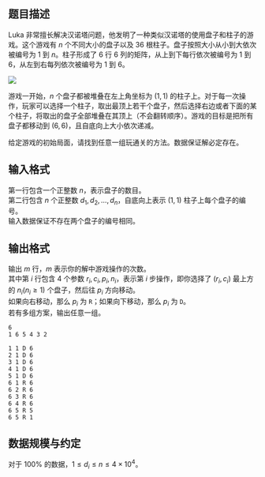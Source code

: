 ## 题目描述

Luka 非常擅长解决汉诺塔问题，他发明了一种类似汉诺塔的使用盘子和柱子的游戏。这个游戏有 $n$ 个不同大小的盘子以及 $36$ 根柱子。盘子按照大小从小到大依次被编号为 $1$ 到 $n$。柱子形成了 $6$ 行 $6$ 列的矩阵，从上到下每行依次被编号为 $1$ 到 $6$，从左到右每列依次被编号为 $1$ 到 $6$。

![](file://pic1.jpg)

游戏一开始，$n$ 个盘子都被堆叠在左上角坐标为 $(1,1)$ 的柱子上。对于每一次操作，玩家可以选择一个柱子，取出最顶上若干个盘子，然后选择右边或者下面的某个柱子，将取出的盘子全部堆叠在其顶上（不会翻转顺序）。游戏的目标是把所有盘子都移动到 $(6,6)$，且自底向上大小依次递减。

给定游戏的初始局面，请找到任意一组玩通关的方法。数据保证解必定存在。

## 输入格式

第一行包含一个正整数 $n$，表示盘子的数目。  
第二行包含 $n$ 个正整数 $d_1,d_2,\dots,d_n$，自底向上表示 $(1,1)$ 柱子上每个盘子的编号。  
输入数据保证不存在两个盘子的编号相同。

## 输出格式

输出 $m$ 行，$m$ 表示你的解中游戏操作的次数。  
其中第 $i$ 行包含 $4$ 个参数 $r_i,c_i,p_i,n_i$，表示第 $i$ 步操作，即你选择了 $(r_i,c_i)$ 最上方的 $n_i(n_i\ge 1)$ 个盘子，然后往 $p_i$ 方向移动。  
如果向右移动，那么 $p_i$ 为 `R`；如果向下移动，那么 $p_i$ 为 `D`。  
若有多组方案，输出任意一组。




```input1
6
1 6 5 4 3 2
```


```output1
1 1 D 6
2 1 D 6
3 1 D 6
4 1 D 6
5 1 D 6
6 1 R 6
6 2 R 6
6 3 R 6
6 4 R 6
6 5 R 5
6 5 R 1
```

## 数据规模与约定

对于 $100\%$ 的数据，$1\le d_i\le n\le 4\times 10^4$。